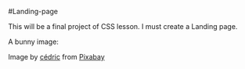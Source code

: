 #Landing-page

This will be a final project of CSS lesson. I must create a Landing page. 

A bunny image: 

Image by <a href="https://pixabay.com/users/ecto1-1539936/?utm_source=link-attribution&utm_medium=referral&utm_campaign=image&utm_content=1012595">cédric</a> from <a href="https://pixabay.com//?utm_source=link-attribution&utm_medium=referral&utm_campaign=image&utm_content=1012595">Pixabay</a>



